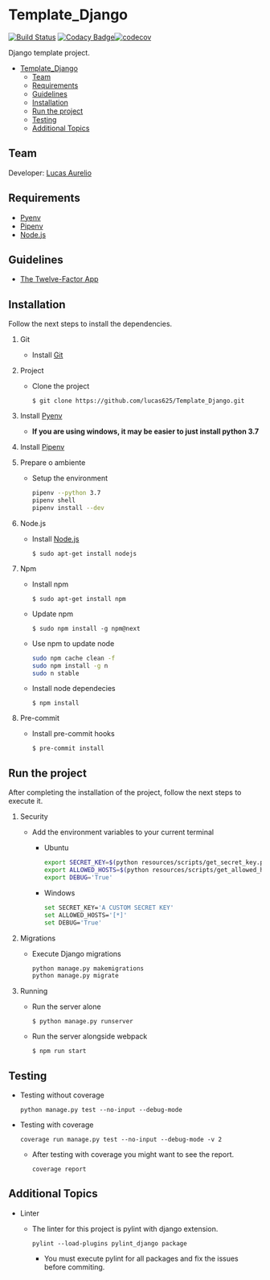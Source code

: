 # Template_Django

[![Build Status](https://travis-ci.org/lucas625/Template_Django.svg?branch=master)](https://travis-ci.org/lucas625/Template_Django) [![Codacy Badge](https://api.codacy.com/project/badge/Grade/43e28987829f4de1a99b94d6798640d9)](https://www.codacy.com/manual/lucas625/Template_Django?utm_source=github.com&amp;utm_medium=referral&amp;utm_content=lucas625/Template_Django&amp;utm_campaign=Badge_Grade)[![codecov](https://codecov.io/gh/lucas625/Template_Django/branch/master/graph/badge.svg)](https://codecov.io/gh/lucas625/Template_Django)

Django template project.

- [Template_Django](#templatedjango)
  - [Team](#team)
  - [Requirements](#requirements)
  - [Guidelines](#guidelines)
  - [Installation](#installation)
  - [Run the project](#run-the-project)
  - [Testing](#testing)
  - [Additional Topics](#additional-topics)

## Team

Developer: [Lucas Aurelio](https://github.com/lucas625)

## Requirements

- [Pyenv](https://github.com/pyenv/pyenv#installation)
- [Pipenv](https://github.com/pypa/pipenv)
- [Node.js](https://nodejs.org/en/)

## Guidelines

- [The Twelve-Factor App](https://12factor.net/)

## Installation

Follow the next steps to install the dependencies.

1. Git

   - Install [Git](https://git-scm.com/)

2. Project

   - Clone the project

        ```$ git clone https://github.com/lucas625/Template_Django.git```

3. Install [Pyenv](https://github.com/pyenv/pyenv)

   - **If you are using windows, it may be easier to just install python 3.7**

4. Install [Pipenv](https://github.com/pyenv/pyenv)

5. Prepare o ambiente

    - Setup the environment

        ```sh
        pipenv --python 3.7
        pipenv shell
        pipenv install --dev
        ```

6. Node.js

   - Install [Node.js](https://nodejs.org/en/download/)

        ```$ sudo apt-get install nodejs```

7. Npm

   - Install npm

        ```$ sudo apt-get install npm```

   - Update npm

        ```$ sudo npm install -g npm@next```

   - Use npm to update node

        ```sh
        sudo npm cache clean -f
        sudo npm install -g n
        sudo n stable
        ```

   - Install node dependecies

        ```$ npm install```

8. Pre-commit

    - Install pre-commit hooks

        ```$ pre-commit install```

## Run the project

After completing the installation of the project, follow the next steps to execute it.

1. Security

   - Add the environment variables to your current terminal

        - Ubuntu

            ```sh
            export SECRET_KEY=$(python resources/scripts/get_secret_key.py)
            export ALLOWED_HOSTS=$(python resources/scripts/get_allowed_hosts.py)
            export DEBUG='True'
            ```

        - Windows

            ```sh
            set SECRET_KEY='A CUSTOM SECRET KEY'
            set ALLOWED_HOSTS='[*]'
            set DEBUG='True'
            ```

2. Migrations

    - Execute Django migrations

        ```sh
        python manage.py makemigrations
        python manage.py migrate
        ```

3. Running
   - Run the server alone

        ```$ python manage.py runserver```

   - Run the server alongside webpack

        ```$ npm run start```

## Testing

- Testing without coverage

   ```python manage.py test --no-input --debug-mode```

- Testing with coverage

   ```coverage run manage.py test --no-input --debug-mode -v 2```

  - After testing with coverage you might want to see the report.

    ```coverage report```

## Additional Topics

- Linter

  - The linter for this project is pylint with django extension.

    ```pylint --load-plugins pylint_django package```

    - You must execute pylint for all packages and fix the issues before commiting.
